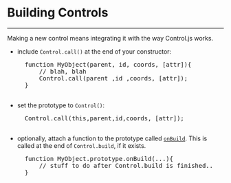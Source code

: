 Building Controls
==============================================================================
------------------------------------------------------------------------------

Making a new control means integrating it with the way Control.js works.

* include `Control.call()` at the end of your constructor:
    <pre>
    function MyObject(parent, id, coords, [attr]){
        // blah, blah
        Control.call(parent ,id ,coords, [attr]);
    }
    </pre>

* set the prototype to `Control()`:
    <pre>
    Control.call(this,parent,id,coords, [attr]);
    </pre>

* optionally, attach a function to the prototype called
    [`onBuild`](onBuild.html).  This is called at the end of `Control.build`,
    if it exists.

    <pre>
    function MyObject.prototype.onBuild(...){
        // stuff to do after Control.build is finished..
    }
    </pre>
